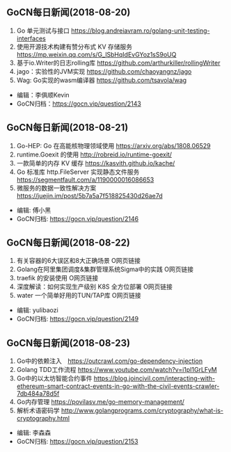 ## GoCN每日新闻(2018-08-20)

1. Go 单元测试与接口 https://blog.andreiavram.ro/golang-unit-testing-interfaces
2. 使用开源技术构建有赞分布式 KV 存储服务 https://mp.weixin.qq.com/s/G_lSbHqIdEvGYoz1sS9oUQ
3. 基于io.Writer的日志rolling库 https://github.com/arthurkiller/rollingWriter
4. jago：实验性的JVM实现 https://github.com/chaoyangnz/jago
5. Wag: Go实现的wasm编译器 https://github.com/tsavola/wag

* 编辑：李俱顺Kevin
* GoCN归档：https://gocn.vip/question/2143

## GoCN每日新闻(2018-08-21)

1. Go-HEP:  Go 在高能核物理领域使用 https://arxiv.org/abs/1808.06529
2. runtime.Goexit  的使用 http://robreid.io/runtime-goexit/
3. 一款简单的内存 KV 缓存 https://kasvith.github.io/kache/
4. Go 标准库 http.FileServer 实现静态文件服务 https://segmentfault.com/a/1190000016086653
5. 微服务的数据一致性解决方案 https://juejin.im/post/5b7a5a7f518825430d26ae7d

* 编辑: 傅小黑
* GoCN归档: https://gocn.vip/question/2146


## GoCN每日新闻(2018-08-22)

1. 有关容器的6大误区和8大正确场景 O网页链接
2. Golang在阿里集团调度&集群管理系统Sigma中的实践 O网页链接
3. traefik 的安装使用 O网页链接
4. 深度解读：如何实现生产级别 K8S 全方位部署 O网页链接
5. water 一个简单好用的TUN/TAP库 O网页链接

* 编辑: yulibaozi
* GoCN归档: https://gocn.vip/question/2149

## GoCN每日新闻(2018-08-23)

1. Go中的依赖注入　https://outcrawl.com/go-dependency-injection
2. Golang TDD工作流程 https://www.youtube.com/watch?v=i1pI1GrLFyM
3. Go中的以太坊智能合约事件 https://blog.joincivil.com/interacting-with-ethereum-smart-contract-events-in-go-with-the-civil-events-crawler-7db484a78d5f
4. Go内存管理 https://povilasv.me/go-memory-management/
5. 解析术语密码学 http://www.golangprograms.com/cryptography/what-is-cryptography.html

* 编辑: 李森森
* GoCN归档: https://gocn.vip/question/2153
